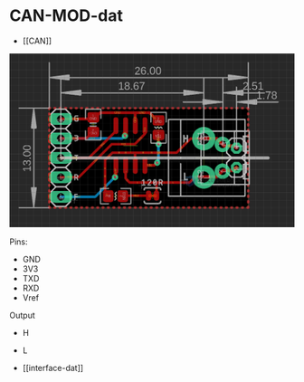 
# CAN-MOD-dat

- [[CAN]]

![](2023-10-10-15-26-19.png)

Pins:
- GND
- 3V3
- TXD
- RXD
- Vref 

Output 
- H
- L


- [[interface-dat]]